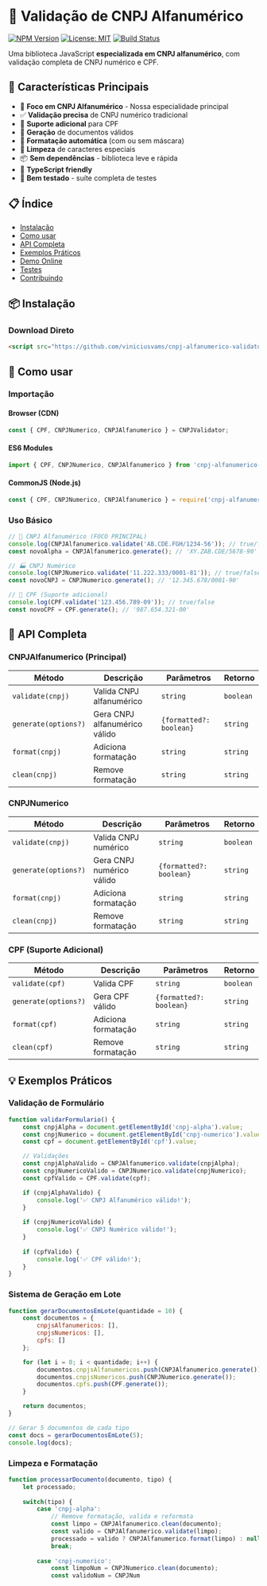 # 🏢 Validação de CNPJ Alfanumérico

[![NPM Version](https://img.shields.io/npm/v/cnpj-alfanumerico-validator.svg)](https://www.npmjs.com/package/cnpj-alfanumerico-validator)
[![License: MIT](https://img.shields.io/badge/License-MIT-yellow.svg)](https://opensource.org/licenses/MIT)
[![Build Status](https://img.shields.io/badge/build-passing-brightgreen.svg)]()

Uma biblioteca JavaScript **especializada em CNPJ alfanumérico**, com validação completa de CNPJ numérico e CPF.

## 🌟 Características Principais

- 🎯 **Foco em CNPJ Alfanumérico** - Nossa especialidade principal
- ✅ **Validação precisa** de CNPJ numérico tradicional  
- 👥 **Suporte adicional** para CPF
- 🚀 **Geração** de documentos válidos
- 🎨 **Formatação automática** (com ou sem máscara)
- 🧹 **Limpeza** de caracteres especiais
- 📦 **Sem dependências** - biblioteca leve e rápida
- 🔧 **TypeScript friendly**
- 🧪 **Bem testado** - suíte completa de testes

## 📋 Índice

- [Instalação](#-instalação)
- [Como usar](#-como-usar)
- [API Completa](#-api-completa)
- [Exemplos Práticos](#-exemplos-práticos)
- [Demo Online](#-demo-online)
- [Testes](#-testes)
- [Contribuindo](#-contribuindo)

## 📦 Instalação

### Download Direto
```html
<script src="https://github.com/viniciusvams/cnpj-alfanumerico-validator/releases/latest/download/cnpj-validator.js"></script>
```

## 🚀 Como usar

### Importação

#### Browser (CDN)
```javascript
const { CPF, CNPJNumerico, CNPJAlfanumerico } = CNPJValidator;
```

#### ES6 Modules
```javascript
import { CPF, CNPJNumerico, CNPJAlfanumerico } from 'cnpj-alfanumerico-validator';
```

#### CommonJS (Node.js)
```javascript
const { CPF, CNPJNumerico, CNPJAlfanumerico } = require('cnpj-alfanumerico-validator');
```

### Uso Básico

```javascript
// 🏢 CNPJ Alfanumérico (FOCO PRINCIPAL)
console.log(CNPJAlfanumerico.validate('AB.CDE.FGH/1234-56')); // true/false
const novoAlpha = CNPJAlfanumerico.generate(); // 'XY.ZAB.CDE/5678-90'

// 🏭 CNPJ Numérico
console.log(CNPJNumerico.validate('11.222.333/0001-81')); // true/false
const novoCNPJ = CNPJNumerico.generate(); // '12.345.678/0001-90'

// 👤 CPF (Suporte adicional)
console.log(CPF.validate('123.456.789-09')); // true/false
const novoCPF = CPF.generate(); // '987.654.321-00'
```

## 🔧 API Completa

### CNPJAlfanumerico (Principal)

| Método | Descrição | Parâmetros | Retorno |
|--------|-----------|------------|---------|
| `validate(cnpj)` | Valida CNPJ alfanumérico | `string` | `boolean` |
| `generate(options?)` | Gera CNPJ alfanumérico válido | `{formatted?: boolean}` | `string` |
| `format(cnpj)` | Adiciona formatação | `string` | `string` |
| `clean(cnpj)` | Remove formatação | `string` | `string` |

### CNPJNumerico

| Método | Descrição | Parâmetros | Retorno |
|--------|-----------|------------|---------|
| `validate(cnpj)` | Valida CNPJ numérico | `string` | `boolean` |
| `generate(options?)` | Gera CNPJ numérico válido | `{formatted?: boolean}` | `string` |
| `format(cnpj)` | Adiciona formatação | `string` | `string` |
| `clean(cnpj)` | Remove formatação | `string` | `string` |

### CPF (Suporte Adicional)

| Método | Descrição | Parâmetros | Retorno |
|--------|-----------|------------|---------|
| `validate(cpf)` | Valida CPF | `string` | `boolean` |
| `generate(options?)` | Gera CPF válido | `{formatted?: boolean}` | `string` |
| `format(cpf)` | Adiciona formatação | `string` | `string` |
| `clean(cpf)` | Remove formatação | `string` | `string` |

## 💡 Exemplos Práticos

### Validação de Formulário

```javascript
function validarFormulario() {
    const cnpjAlpha = document.getElementById('cnpj-alpha').value;
    const cnpjNumerico = document.getElementById('cnpj-numerico').value;
    const cpf = document.getElementById('cpf').value;

    // Validações
    const cnpjAlphaValido = CNPJAlfanumerico.validate(cnpjAlpha);
    const cnpjNumericoValido = CNPJNumerico.validate(cnpjNumerico);
    const cpfValido = CPF.validate(cpf);

    if (cnpjAlphaValido) {
        console.log('✅ CNPJ Alfanumérico válido!');
    }
    
    if (cnpjNumericoValido) {
        console.log('✅ CNPJ Numérico válido!');
    }
    
    if (cpfValido) {
        console.log('✅ CPF válido!');
    }
}
```

### Sistema de Geração em Lote

```javascript
function gerarDocumentosEmLote(quantidade = 10) {
    const documentos = {
        cnpjsAlfanumericos: [],
        cnpjsNumericos: [],
        cpfs: []
    };

    for (let i = 0; i < quantidade; i++) {
        documentos.cnpjsAlfanumericos.push(CNPJAlfanumerico.generate());
        documentos.cnpjsNumericos.push(CNPJNumerico.generate());
        documentos.cpfs.push(CPF.generate());
    }

    return documentos;
}

// Gerar 5 documentos de cada tipo
const docs = gerarDocumentosEmLote(5);
console.log(docs);
```

### Limpeza e Formatação

```javascript
function processarDocumento(documento, tipo) {
    let processado;
    
    switch(tipo) {
        case 'cnpj-alpha':
            // Remove formatação, valida e reformata
            const limpo = CNPJAlfanumerico.clean(documento);
            const valido = CNPJAlfanumerico.validate(limpo);
            processado = valido ? CNPJAlfanumerico.format(limpo) : null;
            break;
            
        case 'cnpj-numerico':
            const limpoNum = CNPJNumerico.clean(documento);
            const validoNum = CNPJNum
